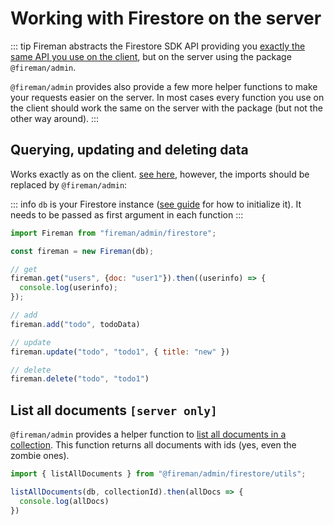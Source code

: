 # Working with Firestore on the server

::: tip
Fireman abstracts the Firestore SDK API providing you [exactly the same API you use on the client](/usage/firestore/), but on the server using the package `@fireman/admin`.

`@fireman/admin` provides also provide a few more helper functions to make your requests easier on the server.
In most cases every function you use on the client should work the same on the server with the package (but not the other way around).
:::

## Querying, updating and deleting data

Works exactly as on the client. [see here](/usage/firestore/), however, the imports should be replaced by `@fireman/admin`:

::: info
`db` is your Firestore instance ([see guide](/guide/#initializing-firestore) for how to initialize it). It needs to be passed as first argument in each function
:::

```js
import Fireman from "fireman/admin/firestore";

const fireman = new Fireman(db);

// get
fireman.get("users", {doc: "user1"}).then((userinfo) => {
  console.log(userinfo);
});

// add
fireman.add("todo", todoData)

// update
fireman.update("todo", "todo1", { title: "new" })

// delete
fireman.delete("todo", "todo1")
```

## List all documents `[server only]`

`@fireman/admin` provides a helper function to [list all documents in a collection](https://googleapis.dev/nodejs/firestore/latest/CollectionReference.html#listDocuments). This function returns all documents with ids (yes, even the zombie ones).

```js
import { listAllDocuments } from "@fireman/admin/firestore/utils";

listAllDocuments(db, collectionId).then(allDocs => {
  console.log(allDocs)
})
```
